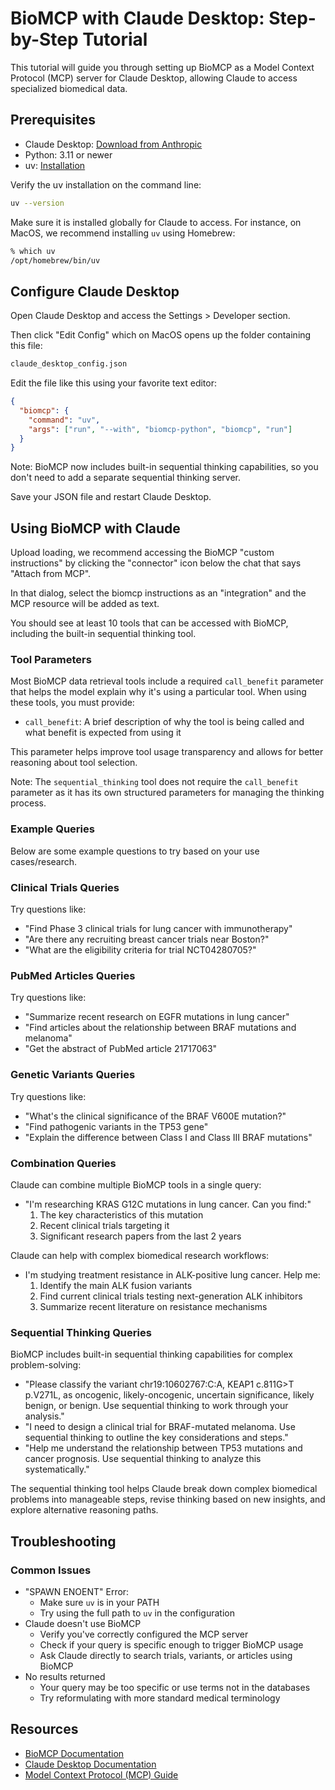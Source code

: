 # BioMCP with Claude Desktop: Step-by-Step Tutorial

This tutorial will guide you through setting up BioMCP as a Model Context
Protocol (MCP) server for Claude Desktop, allowing Claude to access specialized
biomedical data.

## Prerequisites

- Claude Desktop: [Download from Anthropic](https://claude.ai/desktop)
- Python: 3.11 or newer
- uv: [Installation](https://docs.astral.sh/uv/getting-started/installation/)

Verify the uv installation on the command line:

```bash
uv --version
```

Make sure it is installed globally for Claude to access. For instance,
on MacOS, we recommend installing `uv` using Homebrew:

```bash
% which uv
/opt/homebrew/bin/uv
```

## Configure Claude Desktop

Open Claude Desktop and access the Settings > Developer section.

Then click "Edit Config" which on MacOS opens up the folder containing this
file:

```markdown
claude_desktop_config.json
```

Edit the file like this using your favorite text editor:

```json
{
  "biomcp": {
    "command": "uv",
    "args": ["run", "--with", "biomcp-python", "biomcp", "run"]
  }
}
```

Note: BioMCP now includes built-in sequential thinking capabilities, so you don't need to add a separate sequential thinking server.

Save your JSON file and restart Claude Desktop.

## Using BioMCP with Claude

Upload loading, we recommend accessing the BioMCP "custom instructions" by
clicking the "connector" icon below the chat that says "Attach from MCP".

In that dialog, select the biomcp instructions as an "integration" and the
MCP resource will be added as text.

You should see at least 10 tools that can be accessed with BioMCP, including
the built-in sequential thinking tool.

### Tool Parameters

Most BioMCP data retrieval tools include a required `call_benefit` parameter that helps the model explain why it's using a particular tool. When using these tools, you must provide:

- `call_benefit`: A brief description of why the tool is being called and what benefit is expected from using it

This parameter helps improve tool usage transparency and allows for better reasoning about tool selection.

Note: The `sequential_thinking` tool does not require the `call_benefit` parameter as it has its own structured parameters for managing the thinking process.

### Example Queries

Below are some example questions to try based on your use cases/research.

### Clinical Trials Queries

Try questions like:

- "Find Phase 3 clinical trials for lung cancer with immunotherapy"
- "Are there any recruiting breast cancer trials near Boston?"
- "What are the eligibility criteria for trial NCT04280705?"

### PubMed Articles Queries

Try questions like:

- "Summarize recent research on EGFR mutations in lung cancer"
- "Find articles about the relationship between BRAF mutations and melanoma"
- "Get the abstract of PubMed article 21717063"

### Genetic Variants Queries

Try questions like:

- "What's the clinical significance of the BRAF V600E mutation?"
- "Find pathogenic variants in the TP53 gene"
- "Explain the difference between Class I and Class III BRAF mutations"

### Combination Queries

Claude can combine multiple BioMCP tools in a single query:

- "I'm researching KRAS G12C mutations in lung cancer. Can you find:"
  1. The key characteristics of this mutation
  2. Recent clinical trials targeting it
  3. Significant research papers from the last 2 years

Claude can help with complex biomedical research workflows:

- I'm studying treatment resistance in ALK-positive lung cancer. Help me:
  1. Identify the main ALK fusion variants
  2. Find current clinical trials testing next-generation ALK inhibitors
  3. Summarize recent literature on resistance mechanisms

### Sequential Thinking Queries

BioMCP includes built-in sequential thinking capabilities for complex problem-solving:

- "Please classify the variant chr19:10602767:C:A, KEAP1 c.811G>T p.V271L, as oncogenic, likely-oncogenic, uncertain significance, likely benign, or benign. Use sequential thinking to work through your analysis."
- "I need to design a clinical trial for BRAF-mutated melanoma. Use sequential thinking to outline the key considerations and steps."
- "Help me understand the relationship between TP53 mutations and cancer prognosis. Use sequential thinking to analyze this systematically."

The sequential thinking tool helps Claude break down complex biomedical problems into manageable steps, revise thinking based on new insights, and explore alternative reasoning paths.

## Troubleshooting

### Common Issues

- "SPAWN ENOENT" Error:
  - Make sure `uv` is in your PATH
  - Try using the full path to `uv` in the configuration
- Claude doesn't use BioMCP
  - Verify you've correctly configured the MCP server
  - Check if your query is specific enough to trigger BioMCP usage
  - Ask Claude directly to search trials, variants, or articles using BioMCP
- No results returned
  - Your query may be too specific or use terms not in the databases
  - Try reformulating with more standard medical terminology

## Resources

- [BioMCP Documentation](https://biomcp.org)
- [Claude Desktop Documentation](https://docs.anthropic.com/claude/docs/claude-desktop)
- [Model Context Protocol (MCP) Guide](https://docs.anthropic.com/claude/docs/model-context-protocol)
